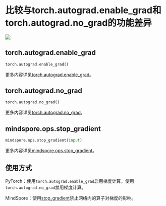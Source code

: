 # 比较与torch.autograd.enable_grad和torch.autograd.no_grad的功能差异

<a href="https://gitee.com/mindspore/docs/blob/master/docs/mindspore/migration_guide/source_zh_cn/api_mapping/pytorch_diff/stop_gradient.md" target="_blank"><img src="https://mindspore-website.obs.cn-north-4.myhuaweicloud.com/website-images/master/resource/_static/logo_source.png"></a>

## torch.autograd.enable_grad

```python
torch.autograd.enable_grad()
```

更多内容详见[torch.autograd.enable_grad](https://pytorch.org/docs/1.5.0/autograd.html#torch.autograd.enable_grad)。

## torch.autograd.no_grad

```python
torch.autograd.no_grad()
```

更多内容详见[torch.autograd.no_grad](https://pytorch.org/docs/1.5.0/autograd.html#torch.autograd.no_grad)。

## mindspore.ops.stop_gradient

```python
mindspore.ops.stop_gradient(input)
```

更多内容详见[mindspore.ops.stop_gradient](https://www.mindspore.cn/tutorials/zh-CN/master/beginner/autograd.html#停止计算梯度)。

## 使用方式

PyTorch：使用`torch.autograd.enable_grad`启用梯度计算，使用`torch.autograd.no_grad`禁用梯度计算。

MindSpore：使用[stop_gradient](https://www.mindspore.cn/tutorials/zh-CN/master/beginner/autograd.html#停止计算梯度)禁止网络内的算子对梯度的影响。
